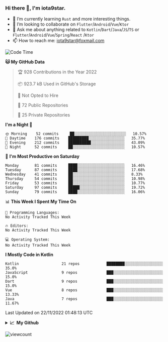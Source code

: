 ### Hi there 👋, I'm iota9star.

- 🌱 I’m currently learning `Rust` and more interesting things.
- 👯 I’m looking to collaborate on `Flutter`/`Android`/`Vue`/`Ktor`
- 💬 Ask me about anything related to `Kotlin`/`Dart`/`Java`/`JS`/`TS` or `Flutter`/`Android`/`Vue`/`Spring`/`React`
  /`Ktor`
- 📫 How to reach me: [iota9star@foxmail.com](iota9star@foxmail.com)



<!--START_SECTION:waka-->
![Code Time](http://img.shields.io/badge/Code%20Time-3%2C090%20hrs%2054%20mins-blue)

**🐱 My GitHub Data** 

> 🏆 928 Contributions in the Year 2022
 > 
> 📦 923.7 kB Used in GitHub's Storage 
 > 
> 🚫 Not Opted to Hire
 > 
> 📜 72 Public Repositories 
 > 
> 🔑 25 Private Repositories  
 > 
**I'm a Night 🦉** 

```text
🌞 Morning    52 commits     ██░░░░░░░░░░░░░░░░░░░░░░░   10.57% 
🌆 Daytime    176 commits    █████████░░░░░░░░░░░░░░░░   35.77% 
🌃 Evening    212 commits    ██████████░░░░░░░░░░░░░░░   43.09% 
🌙 Night      52 commits     ██░░░░░░░░░░░░░░░░░░░░░░░   10.57%

```
📅 **I'm Most Productive on Saturday** 

```text
Monday       81 commits     ████░░░░░░░░░░░░░░░░░░░░░   16.46% 
Tuesday      87 commits     ████░░░░░░░░░░░░░░░░░░░░░   17.68% 
Wednesday    41 commits     ██░░░░░░░░░░░░░░░░░░░░░░░   8.33% 
Thursday     54 commits     ██░░░░░░░░░░░░░░░░░░░░░░░   10.98% 
Friday       53 commits     ██░░░░░░░░░░░░░░░░░░░░░░░   10.77% 
Saturday     97 commits     █████░░░░░░░░░░░░░░░░░░░░   19.72% 
Sunday       79 commits     ████░░░░░░░░░░░░░░░░░░░░░   16.06%

```


📊 **This Week I Spent My Time On** 

```text
💬 Programming Languages: 
No Activity Tracked This Week

🔥 Editors: 
No Activity Tracked This Week

💻 Operating System: 
No Activity Tracked This Week

```

**I Mostly Code in Kotlin** 

```text
Kotlin                   21 repos            ████████░░░░░░░░░░░░░░░░░   35.0% 
JavaScript               9 repos             ███░░░░░░░░░░░░░░░░░░░░░░   15.0% 
Dart                     9 repos             ███░░░░░░░░░░░░░░░░░░░░░░   15.0% 
Vue                      8 repos             ███░░░░░░░░░░░░░░░░░░░░░░   13.33% 
Java                     7 repos             ███░░░░░░░░░░░░░░░░░░░░░░   11.67%

```



 Last Updated on 22/11/2022 01:48:13 UTC
<!--END_SECTION:waka-->

<details>
  <summary><b>📈&nbsp;&nbsp;My Github</b></summary>
  <br>
  <img src='https://github-profile-trophy.vercel.app/?username=iota9star'>
  <img src='https://bad-apple-github-readme.vercel.app/api?show_bg=1&username=iota9star&hide_title=true'>
  <img src='http://cr-skills-chart-widget.azurewebsites.net/api/api?username=iota9star'>
</details>


![viewcount](https://count.getloli.com/get/@iota9star?theme=rule34)
